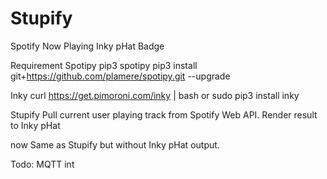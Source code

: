 # Stupify
Spotify Now Playing Inky pHat Badge

Requirement 
Spotipy
pip3 spotipy
pip3 install git+https://github.com/plamere/spotipy.git --upgrade

Inky
curl https://get.pimoroni.com/inky | bash
or
sudo pip3 install inky

Stupify
Pull current user playing track from Spotify Web API.
Render result to Inky pHat

now
Same as Stupify but without Inky pHat output.

Todo:
MQTT int
